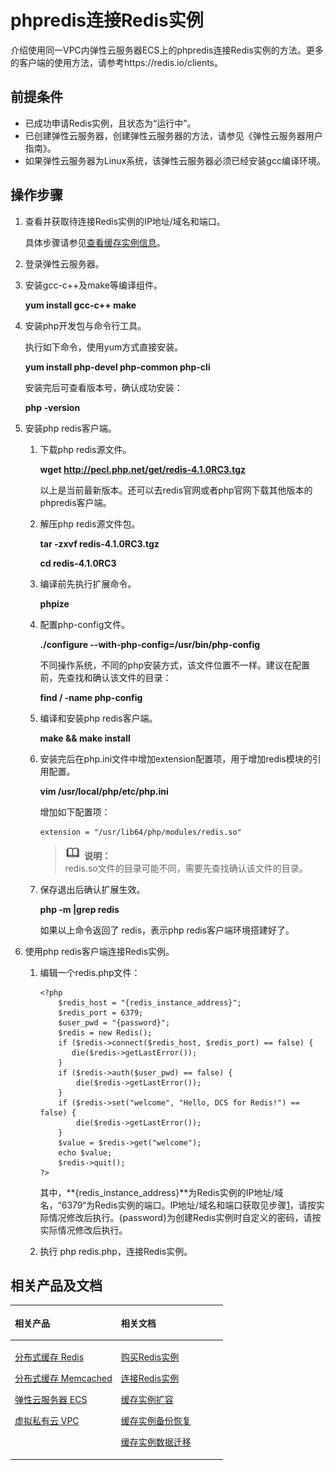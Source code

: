 # phpredis连接Redis实例<a name="ZH-CN_TOPIC_0126076983"></a>

介绍使用同一VPC内弹性云服务器ECS上的phpredis连接Redis实例的方法。更多的客户端的使用方法，请参考https://redis.io/clients。

## 前提条件<a name="section1502270695932"></a>

-   已成功申请Redis实例，且状态为“运行中”。
-   已创建弹性云服务器，创建弹性云服务器的方法，请参见《弹性云服务器用户指南》。
-   如果弹性云服务器为Linux系统，该弹性云服务器必须已经安装gcc编译环境。

## 操作步骤<a name="section418118191507"></a>

1.  <a name="li8233164074413"></a>查看并获取待连接Redis实例的IP地址/域名和端口。

    具体步骤请参见[查看缓存实例信息](查看缓存实例信息.md)。

2.  登录弹性云服务器。
3.  安装gcc-c++及make等编译组件。

    **yum install gcc-c++ make**

4.  安装php开发包与命令行工具。

    执行如下命令，使用yum方式直接安装。

    **yum install php-devel php-common php-cli**

    安装完后可查看版本号，确认成功安装：

    **php -version**

5.  安装php redis客户端。
    1.  下载php redis源文件。

        **wget http://pecl.php.net/get/redis-4.1.0RC3.tgz**

        以上是当前最新版本。还可以去redis官网或者php官网下载其他版本的phpredis客户端。

    2.  解压php redis源文件包。

        **tar -zxvf redis-4.1.0RC3.tgz**

        **cd redis-4.1.0RC3**

    3.  编译前先执行扩展命令。

        **phpize**

    4.  配置php-config文件。

        **./configure --with-php-config=/usr/bin/php-config**

        不同操作系统，不同的php安装方式，该文件位置不一样。建议在配置前，先查找和确认该文件的目录：

        **find / -name php-config**

    5.  编译和安装php redis客户端。

        **make && make install**

    6.  安装完后在php.ini文件中增加extension配置项，用于增加redis模块的引用配置。

        **vim /usr/local/php/etc/php.ini**

        增加如下配置项：

        ```
        extension = "/usr/lib64/php/modules/redis.so"
        ```

        >![](public_sys-resources/icon-note.gif) **说明：**   
        >redis.so文件的目录可能不同，需要先查找确认该文件的目录。  

    7.  保存退出后确认扩展生效。

        **php -m |grep redis**

        如果以上命令返回了 redis，表示php redis客户端环境搭建好了。


6.  使用php redis客户端连接Redis实例。
    1.  编辑一个redis.php文件：

        ```
        <?php
            $redis_host = "{redis_instance_address}";
            $redis_port = 6379;
            $user_pwd = "{password}";
            $redis = new Redis();
            if ($redis->connect($redis_host, $redis_port) == false) {
               die($redis->getLastError());
            }
            if ($redis->auth($user_pwd) == false) {
                die($redis->getLastError());
            }
            if ($redis->set("welcome", "Hello, DCS for Redis!") == false) {
                die($redis->getLastError());
            }
            $value = $redis->get("welcome");
            echo $value;
            $redis->quit();
        ?>
        ```

        其中，**\{redis\_instance\_address\}**为Redis实例的IP地址/域名，“6379“为Redis实例的端口。IP地址/域名和端口获取见步骤[1](#li8233164074413)，请按实际情况修改后执行。\{password\}为创建Redis实例时自定义的密码，请按实际情况修改后执行。

    2.  执行 php redis.php，连接Redis实例。


## 相关产品及文档<a name="section152613113129"></a>

<a name="zh-cn_topic_0046844820_table1073594361220"></a>
<table><thead align="left"><tr id="zh-cn_topic_0046844820_row197372430123"><th class="cellrowborder" valign="top" width="50%" id="mcps1.1.3.1.1"><p id="zh-cn_topic_0046844820_p4737243111216"><a name="zh-cn_topic_0046844820_p4737243111216"></a><a name="zh-cn_topic_0046844820_p4737243111216"></a>相关产品</p>
</th>
<th class="cellrowborder" valign="top" width="50%" id="mcps1.1.3.1.2"><p id="zh-cn_topic_0046844820_p18737144301214"><a name="zh-cn_topic_0046844820_p18737144301214"></a><a name="zh-cn_topic_0046844820_p18737144301214"></a>相关文档</p>
</th>
</tr>
</thead>
<tbody><tr id="zh-cn_topic_0046844820_row17371443131210"><td class="cellrowborder" valign="top" width="50%" headers="mcps1.1.3.1.1 "><p id="zh-cn_topic_0046844820_p13372054101419"><a name="zh-cn_topic_0046844820_p13372054101419"></a><a name="zh-cn_topic_0046844820_p13372054101419"></a><a href="https://www.huaweicloud.com/product/dcs.html?infodocbz" target="_blank" rel="noopener noreferrer">分布式缓存 Redis</a></p>
<p id="zh-cn_topic_0046844820_p19548105714519"><a name="zh-cn_topic_0046844820_p19548105714519"></a><a name="zh-cn_topic_0046844820_p19548105714519"></a><a href="https://www.huaweicloud.com/product/dcsmem.html?infodocbz" target="_blank" rel="noopener noreferrer">分布式缓存 Memcached</a></p>
<p id="zh-cn_topic_0046844820_p8862161219564"><a name="zh-cn_topic_0046844820_p8862161219564"></a><a name="zh-cn_topic_0046844820_p8862161219564"></a><a href="https://www.huaweicloud.com/product/ecs.html?infodocbz" target="_blank" rel="noopener noreferrer">弹性云服务器 ECS</a></p>
<p id="zh-cn_topic_0046844820_p841193941416"><a name="zh-cn_topic_0046844820_p841193941416"></a><a name="zh-cn_topic_0046844820_p841193941416"></a><a href="http://www.huaweicloud.com/product/vpc.html?infodocbz" target="_blank" rel="noopener noreferrer">虚拟私有云 VPC</a></p>
</td>
<td class="cellrowborder" valign="top" width="50%" headers="mcps1.1.3.1.2 "><p id="zh-cn_topic_0046844820_p1381695711471"><a name="zh-cn_topic_0046844820_p1381695711471"></a><a name="zh-cn_topic_0046844820_p1381695711471"></a><a href="https://support.huaweicloud.com/usermanual-dcs/dcs-zh-ug-180315001.html?infodocbz" target="_blank" rel="noopener noreferrer">购买Redis实例</a></p>
<p id="zh-cn_topic_0046844820_p682916370595"><a name="zh-cn_topic_0046844820_p682916370595"></a><a name="zh-cn_topic_0046844820_p682916370595"></a><a href="https://support.huaweicloud.com/usermanual-dcs/zh-cn_topic_0082114847.html?infodocbz" target="_blank" rel="noopener noreferrer">连接Redis实例</a></p>
<p id="zh-cn_topic_0046844820_p16726748155912"><a name="zh-cn_topic_0046844820_p16726748155912"></a><a name="zh-cn_topic_0046844820_p16726748155912"></a><a href="https://support.huaweicloud.com/usermanual-dcs/zh-cn_topic_0061845451.html?infodocbz" target="_blank" rel="noopener noreferrer">缓存实例扩容</a></p>
<p id="zh-cn_topic_0046844820_p12250886517"><a name="zh-cn_topic_0046844820_p12250886517"></a><a name="zh-cn_topic_0046844820_p12250886517"></a><a href="https://support.huaweicloud.com/usermanual-dcs/zh-cn_topic_0079545637.html?infodocbz" target="_blank" rel="noopener noreferrer">缓存实例备份恢复</a></p>
<p id="zh-cn_topic_0046844820_p143616360517"><a name="zh-cn_topic_0046844820_p143616360517"></a><a name="zh-cn_topic_0046844820_p143616360517"></a><a href="https://support.huaweicloud.com/migration-dcs/zh-cn_topic_0078784423.html?infodocbz" target="_blank" rel="noopener noreferrer">缓存实例数据迁移</a></p>
</td>
</tr>
</tbody>
</table>

